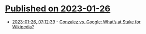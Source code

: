 # [Published on 2023-01-26](index.md)

* [2023-01-26, 07:12:39](https://news.ycombinator.com/item?id=34528619) - [Gonzalez vs. Google: What’s at Stake for Wikipedia?](https://wikimediapolicy.medium.com/gonzalez-vs-google-whats-at-stake-for-wikipedia-563162797553)
